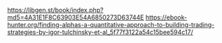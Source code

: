 https://libgen.st/book/index.php?md5=4A31E1F8C63903E54A6850273D63744E
https://ebook-hunter.org/finding-alphas-a-quantitative-approach-to-building-trading-strategies-by-igor-tulchinsky-et-al_5f77f3122a54c15bee594c17/
